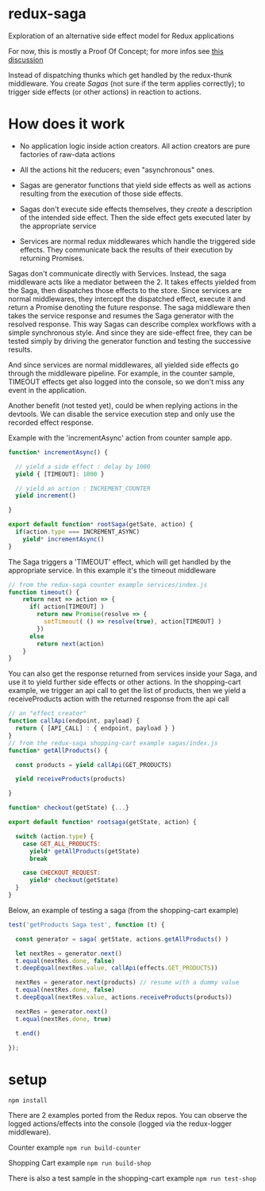 # redux-saga
Exploration of an alternative side effect model for Redux applications

For now, this is mostly a Proof Of Concept; for more infos see [this discussion](https://github.com/paldepind/functional-frontend-architecture/issues/20#issuecomment-160344891)


Instead of dispatching thunks which get handled by the redux-thunk middleware. You create *Sagas*
(not sure if the term applies correctly); to trigger side effects (or other actions) in reaction to actions.

# How does it work

- No application logic inside action creators. All action creators are pure factories of raw-data actions

- All the actions hit the reducers; even "asynchronous" ones.

- Sagas are generator functions that yield side effects as well as actions resulting from the execution
of those side effects.

- Sagas don't execute side effects themselves, they *create* a description of the intended side effect.
Then the side effect gets executed later by the appropriate service

- Services are normal redux middlewares which handle the triggered side effects. They communicate back
the results of their execution by returning Promises.

Sagas don't communicate directly with Services. Instead, the saga middleware acts like a mediator between the 2.
It takes effects yielded from the Saga, then dispatches those effects to the store. Since services are normal
middlewares, they intercept the dispatched effect, execute it and return a Promise denoting the future response.
The saga middleware then takes the service response and resumes the Saga generator with the resolved response. This way
Sagas can describe complex workflows with a simple synchronous style. And since they are side-effect free, they can
be tested simply by driving the generator function and testing the successive results.


And since services are normal middlewares, all yielded side effects go through the middleware pipeline.
For example, in the counter sample, TIMEOUT effects get also logged into the console, so we don't miss
any event in the application.

Another benefit (not tested yet), could be when replying actions in the devtools. We can disable the service execution
step and only use the recorded effect response.


Example with the 'incrementAsync' action from counter sample app.

```javascript
function* incrementAsync() {

  // yield a side effect : delay by 1000
  yield { [TIMEOUT]: 1000 }

  // yield an action : INCREMENT_COUNTER
  yield increment()

}

export default function* rootSaga(getSate, action) {
  if(action.type === INCREMENT_ASYNC)
    yield* incrementAsync()
}
```

The Saga triggers a 'TIMEOUT' effect, which will get handled by the appropriate service.
In this example it's the timeout middleware
```javascript
// from the redux-saga counter example services/index.js
function timeout() {
    return next => action => {
      if( action[TIMEOUT] )
        return new Promise(resolve => {
          setTimeout( () => resolve(true), action[TIMEOUT] )
        })
      else
        return next(action)
    }
}
```

You can also get the response returned from services inside your Saga, and use it
to yield further side effects or other actions. In the shopping-cart example,
we trigger an api call to get the list of products, then we yield a receiveProducts action
with the returned response from the api call

```javascript
// an "effect creator"
function callApi(endpoint, payload) {
  return { [API_CALL] : { endpoint, payload } }
}
// from the redux-saga shopping-cart example sagas/index.js
function* getAllProducts() {

  const products = yield callApi(GET_PRODUCTS)

  yield receiveProducts(products)

}

function* checkout(getState) {...}

export default function* rootsaga(getState, action) {

  switch (action.type) {
    case GET_ALL_PRODUCTS:
      yield* getAllProducts(getState)
      break

    case CHECKOUT_REQUEST:
      yield* checkout(getState)
  }
}
```

Below, an example of testing a saga (from the shopping-cart example)

```javascript
test('getProducts Saga test', function (t) {

  const generator = saga( getState, actions.getAllProducts() )

  let nextRes = generator.next()
  t.equal(nextRes.done, false)
  t.deepEqual(nextRes.value, callApi(effects.GET_PRODUCTS))

  nextRes = generator.next(products) // resume with a dummy value
  t.equal(nextRes.done, false)
  t.deepEqual(nextRes.value, actions.receiveProducts(products))

  nextRes = generator.next()
  t.equal(nextRes.done, true)

  t.end()

});
```

# setup

`npm install`

There are 2 examples ported from the Redux repos. You can observe the logged actions/effects
into the console (logged via the redux-logger middleware).

Counter example
`npm run build-counter`

Shopping Cart example
`npm run build-shop`

There is also a test sample in the shopping-cart example
`npm run test-shop`
